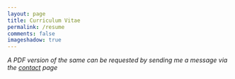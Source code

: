 ```yaml
---
layout: page
title: Curriculum Vitae
permalink: /resume
comments: false
imageshadow: true
---
```


*A PDF version of the same can be requested by sending me a message via the [contact](/contact) page*
